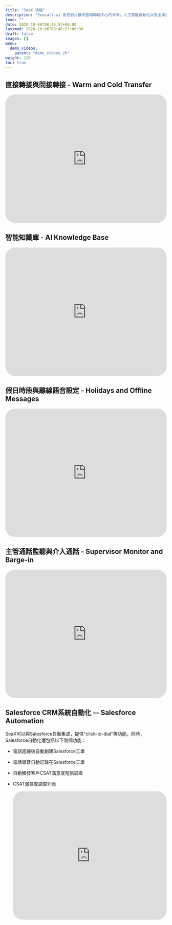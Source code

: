 ```yaml
---
title: "SeaX 功能"
description: "Seasalt.ai 為您影片展示雲端聯絡中心的未來，人工智能自動化以及全渠道與跨渠道支持的SeaX。"
lead: ""
date: 2020-10-06T08:48:57+00:00
lastmod: 2020-10-06T08:48:57+00:00
draft: false
images: []
menu:
  demo_videos:
    parent: "demo_videos_zh"
weight: 120
toc: true
---
```



## 直接轉接與間接轉接 - Warm and Cold Transfer


   <iframe width="100%" height="400" src="https://www.youtube.com/embed/?listType=playlist&list=PL8K7_LTqly47YfmlquZMLvpLmFocvSFTb&index=2" title="YouTube video player" frameborder="0" allow="accelerometer; autoplay; clipboard-write; encrypted-media; gyroscope; picture-in-picture" allowfullscreen style="border-radius: 30px;"></iframe>


## 智能知識庫 - AI Knowledge Base


   <iframe width="100%" height="400" src="https://www.youtube.com/embed/?listType=playlist&list=PL8K7_LTqly47YfmlquZMLvpLmFocvSFTb&index=5" title="YouTube video player" frameborder="0" allow="accelerometer; autoplay; clipboard-write; encrypted-media; gyroscope; picture-in-picture" allowfullscreen style="border-radius: 30px;"></iframe>


## 假日時段與離線語音設定 - Holidays and Offline Messages

   <iframe width="100%" height="400" src="https://www.youtube.com/embed/?listType=playlist&list=PL8K7_LTqly47YfmlquZMLvpLmFocvSFTb&index=1" title="YouTube video player" frameborder="0" allow="accelerometer; autoplay; clipboard-write; encrypted-media; gyroscope; picture-in-picture" allowfullscreen style="border-radius: 30px;"></iframe>


## 主管通話監聽與介入通話 - Supervisor Monitor and Barge-in

   <iframe width="100%" height="400" src="https://www.youtube.com/embed/?listType=playlist&list=PL8K7_LTqly47YfmlquZMLvpLmFocvSFTb&index=3" title="YouTube video player" frameborder="0" allow="accelerometer; autoplay; clipboard-write; encrypted-media; gyroscope; picture-in-picture" allowfullscreen style="border-radius: 30px;"></iframe>


## Salesforce CRM系統自動化 -- Salesforce Automation

SeaX可以與Salesforce自動集成，提供"click-to-dial"等功能。同時，Salesforce自動化還包括以下幾個功能：

* 電話進線後自動創建Salesforce工單
* 電話錄音自動記錄在Salesforce工單
* 自動觸發客戶CSAT滿意度短信調查
* CSAT滿意度調查列表

   <iframe width="100%" height="400" src="https://www.youtube.com/embed/?listType=playlist&list=PL8K7_LTqly47YfmlquZMLvpLmFocvSFTb&index=6" title="YouTube video player" frameborder="0" allow="accelerometer; autoplay; clipboard-write; encrypted-media; gyroscope; picture-in-picture" allowfullscreen style="border-radius: 30px;"></iframe>
